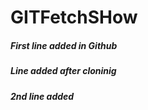# GITFetchSHow
<h5>First line added in Github</h5>
<h5>Line added after cloninig</h5>
<h5>2nd line added</h5>
